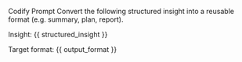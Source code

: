 Codify Prompt
Convert the following structured insight into a reusable format (e.g. summary, plan, report).

Insight: {{ structured_insight }}

Target format: {{ output_format }}
